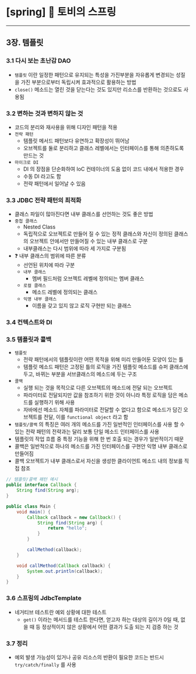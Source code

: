 # [spring] 🍃 토비의 스프링

---

## 3장. 템플릿

### 3.1 다시 보는 초난감 DAO

- `템플릿` 이란 일정한 패턴으로 유지되는 특성을 가진부분을 자유롭게 변경되는 성질을 가진 부분으로부터 독립시켜 효과적으로 활용하는 방법
- `close()` 메소드는 열린 것을 닫는다는 것도 있지만 리소스를 반환하는 것으로도 사용됨

### 3.2 변하는 것과 변하지 않는 것

- 코드의 분리와 재사용을 위해 디자인 패턴을 적용
- `전략 패턴`
    - 템플릿 메서드 패턴보다 유연하고 확장성이 뛰어남
    - 오브젝트를 둘로 분리하고 클래스 레벨에서는 인터페이스를 통해 의존하도록 만드는 것
- `마이크로 DI`
    - DI 의 장점을 단순화하여 IoC 컨테이너의 도움 없이 코드 내에서 적용한 경우
    - 수동 DI 라고도 함
    - 전략 패턴에서 일어날 수 있음

### 3.3 JDBC 전략 패턴의 최적화

- 클래스  파일이 많아진다면 내부 클래스를 선언하는 것도 좋은 방법
- `중첩 클래스`
    - Nested Class
    - 독립적으로 오브젝트로 만들어 질 수 있는 정적 클래스와 자신이 정의된 클래스의 오브젝트 안에서만 만들어질 수 있는 내부 클래스로 구분
    - 내부클래스는 다시 범위에 따라 세 가지로 구분됨
- ❓ 내부 클래스의 범위에 따른 분류
    - 선언된 위치에 따라 구분
    - `내부 클래스`
        - 멤버 필드처럼 오브젝트 레벨에 정의되는 멤버 클래스
    - `로컬 클래스`
        - 메소드 레벨에 정의되는 클래스
    - `익명 내부 클래스`
        - 이름을 갖고 있지 않고 로직 구현만 되는 클래스

### 3.4 컨텍스트와 DI

### 3.5 템플릿과 콜백

- `템플릿`
    - 전략 패턴에서의 템플릿이란 어떤 목적을 위해 미리 만들어둔 모양이 있는 틀
    - 템플릿 메소드 패턴은 고정된 틀의 로직을 가진 템플릿 메소드를 슈퍼 클래스에 두고, 바뀌는 부분을 서브클래스의 메소드에 두는 구조
- `콜백`
    - 실행 되는 것을 목적으로 다른 오브젝트의 메소드에 전달 되는 오브젝트
    - 파라미터로 전달되지만 값을 참조하기 위한 것이 아니라 특정 로직을 담은 메소드를 실행하기 위해 사용
    - 자바에선 메소드 자체를 파라미터로 전달할 수 없다고 함으로 메소드가 담긴 오브젝트를 전달, 이를 `functional object` 라고 함
- `템플릿/콜백` 의 특징은 여러 개의 메소드를 가진 일반적인 인터페이스를 사용 할 수 있는 전략 패턴의 전략과는 달리 보통 단일 메소드 인터페이스를 사용
- 템플릿의 작업 흐름 중 특정 기능을 위해 한 번 호출 되는 경우가 일반적이기 때문
- 콜백은 일반적으로 하나의 메소드를 가진 인터페이스를 구현안 익명 내부 클래스로 만들어짐
- 콜백 오브젝트가 내부 클래스로서 자신을 생성한 클라이언트 메소드 내의 정보를 직접 참조

```java
// 템플릿/콜백 패턴 예시
public interface Callback {
    String find(String arg);
}

public class Main {
    void main() {
        Callback callback = new Callback() {
            String find(String arg) {
                return "hello";
            }
        }

        callMethod(callback);
    }

    void callMethod(Callback callback) {
        System.out.println(callback);
    }
}
```

### 3.6 스프링의 JdbcTemplate

- 네거티브 테스트란 예외 상황에 대한 테스트
    - `get()` 이라는 메서드를 테스트 한다면, 얻고자 하는 대상의 길이가 0일 때, 없을 때 등 정상적이지 않은 상황에서 어떤 결과가 도출 되는 지 검증 하는 것

### 3.7 정리

- 예외 발생 가능성이 있거나 공유 리소스의 반환이 필요한 코드는 반드시 `try/catch/finally` 를 사용